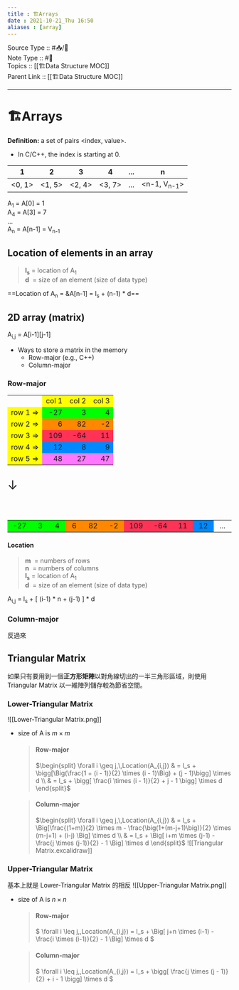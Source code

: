 ```yaml
---
title : 🏗Arrays
date : 2021-10-21_Thu 16:50
aliases : [array]
---
```

Source Type :: #📥/📄 <br>
Note Type :: #📝 <br>
Topics :: [[🏗Data Structure MOC]]<br>
Parent Link :: [[🏗Data Structure MOC]]<br>

---
# 🏗Arrays
**Definition:** a set of pairs <index, value>.
- In C/C++, the index is starting at 0.

|   1    |   2    |   3    |   4    | ... |           n            |
|:------:|:------:|:------:|:------:|:---:|:----------------------:|
| <0, 1> | <1, 5> | <2, 4> | <3, 7> | ... | <n-1, V<sub>n-1</sub>> |

A<sub>1</sub> = A\[0\] = 1<br>
A<sub>4</sub> = A\[3\] = 7<br>
...<br>
A<sub>n</sub> = A\[n-1\] = V<sub>n-1</sub>

## Location of elements in an array

> **l<sub>s</sub>** = location of A<sub>1</sub><br>
> **d** &nbsp;= size of an element (size of data type)

==Location of A<sub>n</sub> = &A\[n-1\] = l<sub>s</sub> + (n-1) \* d==

## 2D array (matrix)

A<sub>i,j</sub> = A\[i-1\]\[j-1\]<br>

+ Ways to store a matrix in the memory
	+ Row-major (e.g., C++)
	+ Column-major

### Row-major
<table>
	<tr align="center">
		<td></td>
		<td style="background: #FFFF00;">col 1</td>
		<td style="background: #FFFF00;">col 2</td>
		<td style="background: #FFFF00;">col 3</td>
	</tr>
	<tr align="right", style="background: #00FF00;">
		<td style="background: #FFFF00;">row 1 =></td>
		<td>-27</td>
		<td>3</td>
		<td>4</td>
	</tr>
	<tr align="right", style="background: #FF8800;">
		<td style="background: #FFFF00;">row 2 =></td>
		<td>6</td>
		<td>82</td>
		<td>-2</td>
	</tr>
	<tr align="right", style="background: #FF3355;">
		<td style="background: #FFFF00;">row 3 =></td>
		<td>109</td>
		<td>-64</td>
		<td>11</td>
	</tr>
	<tr align="right", style="background: #0088FF;">
		<td style="background: #FFFF00;">row 4 =></td>
		<td>12</td>
		<td>8</td>
		<td>9</td>
	</tr>
	<tr align="right", style="background: #FF77FF;">
		<td style="background: #FFFF00;">row 5 =></td>
		<td>48</td>
		<td>27</td>
		<td>47</td>
	</tr>
</table>
<p style="font-size: 2em;">↓</p><br>
<table>
	<tr align="center">
		<td style="width: 4em; background: #00FF00;">-27</td>
		<td style="width: 4em; background: #00FF00;">3</td>
		<td style="width: 4em; background: #00FF00;">4</td>
		<td style="width: 4em; background: #FF8800;">6</td>
		<td style="width: 4em; background: #FF8800;">82</td>
		<td style="width: 4em; background: #FF8800;">-2</td>
		<td style="width: 4em; background: #FF3355;">109</td>
		<td style="width: 4em; background: #FF3355;">-64</td>
		<td style="width: 4em; background: #FF3355;">11</td>
		<td style="width: 4em; background: #0088FF;">12</td>
		<td style="width: 4em;">...</td>
	</tr>
</table>

#### Location
> **m** &nbsp;= numbers of rows<br>
> **n** &nbsp;= numbers of columns<br>
> **l<sub>s</sub>** = location of A<sub>1</sub><br>
> **d** &nbsp;= size of an element (size of data type)

A<sub>i,j</sub> = l<sub>s</sub> + \[ (i-1) \* n + (j-1) \] \* d

### Column-major
反過來

## Triangular Matrix
如果只有要用到一個**正方形矩陣**以對角線切出的一半三角形區域，則使用 Triangular Matrix 以一維陣列儲存較為節省空間。
### Lower-Triangular Matrix

![[Lower-Triangular Matrix.png]]

+ size of A is $m \times m$
	> #### Row-major
	> $\begin{split}
	> \forall i \geq j,\,Location(A_{i,j})
	> & = l_s + \bigg[\Big(\frac{1 + (i - 1)}{2} \times (i - 1)\Big) + (j - 1)\bigg] \times d \\
	> & = l_s + \bigg[ \frac{i \times (i - 1)}{2} + j - 1 \bigg] \times d
	> \end{split}$

	> #### Column-major
	> $\begin{split}
	> \forall i \geq j,\,Location(A_{i,j})
	> & = l_s + \Big[\frac{(1+m)}{2} \times m - \frac{\big(1+(m-j+1)\big)}{2} \times (m-j+1) + (i-j) \Big] \times d \\
	> & = l_s + \Big[ i+m \times (j-1) - \frac{j \times (j-1)}{2} - 1 \Big] \times d
	> \end{split}$
	> ![[Triangular Matrix.excalidraw]]


### Upper-Triangular Matrix
基本上就是 Lower-Triangular Matrix 的相反
![[Upper-Triangular Matrix.png]]

+ size of A is $n \times n$
	> #### Row-major
	> $
	> \forall i \leq j,\,Location(A_{i,j}) = l_s + \Big[ j+n \times (i-1) - \frac{i \times (i-1)}{2} - 1 \Big] \times d
	> $

	> #### Column-major
	> $
	> \forall i \leq j,\,Location(A_{i,j}) = l_s + \bigg[ \frac{j \times (j - 1)}{2} + i - 1 \bigg] \times d
	> $